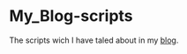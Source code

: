 # My_Blog-scripts
The scripts wich I have taled about in my [blog](https://veicm.github.io/My_Blog/).
